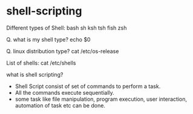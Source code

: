 # shell-scripting

Different types of Shell:
  bash
  sh
  ksh
  tsh
  fish
  zsh

Q. what is my shell type?
  echo $0

Q. linux distribution type?
  cat /etc/os-release
  
List of shells: 
  cat /etc/shells

what is shell scripting?
- Shell Script consist of set of commands to perform a task.
- All the commands execute sequentially.
- some task like file manipulation, program execution, user interaction, automation of task etc can be done.
